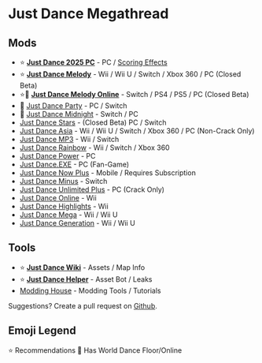 # Just Dance Megathread

## Mods

* ⭐ **[Just Dance 2025 PC](https://discord.gg/nqAjYsgxUM)** - PC / [Scoring Effects](https://discord.gg/7aycwaGVph)
* ⭐ **[Just Dance Melody](https://discord.gg/mitchy)** - Wii / Wii U / Switch / Xbox 360 / PC (Closed Beta)
* ⭐🛜 **[Just Dance Melody Online](https://discord.gg/mitchy)** - Switch / PS4 / PS5 / PC (Closed Beta)
* 🛜 [Just Dance Party](https://discord.gg/rzfY3r2emH) - PC / Switch
* 🛜 [Just Dance Midnight](https://discord.gg/NhV2MU4BMC) - Switch / PC
* [Just Dance Stars](https://discord.gg/5eS5dUS8) - (Closed Beta) PC / Switch
* [Just Dance Asia](https://discord.gg/mitchy) - Wii / Wii U / Switch / Xbox 360 / PC (Non-Crack Only)
* [Just Dance MP3](https://discord.gg/q8um6WzT5t) - Wii / Switch
* [Just Dance Rainbow](https://discord.gg/9SQqSQgWej) - Wii / Switch / Xbox 360
* [Just Dance Power](https://discord.gg/e44Wpk4bg8) - PC
* [Just Dance.EXE](https://discord.gg/2bTTNgtRBg) - PC (Fan-Game)
* [Just Dance Now Plus](https://discord.gg/just-dance-now-plus-924976774285254727) - Mobile / Requires Subscription
* [Just Dance Minus](https://discord.gg/GQHcQFGNt9) - Switch
* [Just Dance Unlimited Plus](https://discord.gg/jd-unlimited-plus-838820235003822120) - PC (Crack Only)
* [Just Dance Online](https://discord.gg/VnFZUq7hhP) - Wii
* [Just Dance Highlights](https://discord.gg/dD9gAKCpx2) - Wii
* [Just Dance Mega](https://discord.gg/c7nzFdvUS2) - Wii / Wii U
* [Just Dance Generation](https://discord.gg/c7nzFdvUS2) - Wii / Wii U

## Tools

* ⭐ **[Just Dance Wiki](https://justdance.fandom.com/wiki/Home)** - Assets / Map Info
* ⭐ **[Just Dance Helper](https://discord.gg/just-dance-helper-jdh-800263354924531762)** - Asset Bot / Leaks
* [Modding House](https://discord.gg/aBwTFZSDFd) - Modding Tools / Tutorials

Suggestions? Create a pull request on [Github](https://github.com/Numerosityy/jdmegathread).

## Emoji Legend
⭐ Recommendations
🛜 Has World Dance Floor/Online
